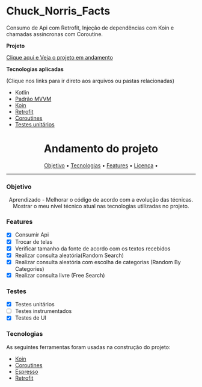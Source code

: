# Chuck_Norris_Facts
Consumo de Api com Retrofit, Injeção de dependências com Koin e chamadas assíncronas com Coroutine.

**Projeto**

[Clique aqui e Veja o projeto em andamento](https://github.com/Pliniodev/Chuck_Norris_Facts/projects/2)

**Tecnologias aplicadas**

(Clique nos links para ir direto aos arquivos ou pastas relacionadas) 

* Kotlin
* [Padrão MVVM](https://github.com/Pliniodev/Chuck_Norris_Facts/tree/main/app/src/main/java/com/pliniodev/chucknorrisfacts)
* [Koin](https://github.com/Pliniodev/Chuck_Norris_Facts/blob/main/app/src/main/java/com/pliniodev/chucknorrisfacts/di/MainModule.kt)
* [Retrofit](https://github.com/Pliniodev/Chuck_Norris_Facts/blob/main/app/src/main/java/com/pliniodev/chucknorrisfacts/service/retrofit/RetrofitClient.kt)
* [Coroutines](https://github.com/Pliniodev/Chuck_Norris_Facts/blob/main/app/src/main/java/com/pliniodev/chucknorrisfacts/viewmodel/MainViewModel.kt)
* [Testes unitários](https://github.com/Pliniodev/Chuck_Norris_Facts/blob/main/app/src/test/java/com/pliniodev/chucknorrisfacts/service/model/FactTest.kt)


<h1 align="center">Andamento do projeto</h1>

<p align="center">
 <a href="#objetivo">Objetivo</a> •
 <a href="#tecnologias">Tecnologias</a> • 
 <a href="#features">Features</a> • 
 <a href="#licenc-a">Licença</a> • 
</p>

-----------

### Objetivo

<p align="center">
Aprendizado - Melhorar o código de acordo com a evolução das técnicas. 
Mostrar o meu nível técnico atual nas tecnologias utilizadas no projeto.
</p>

### Features

- [x] Consumir Api
- [x] Trocar de telas
- [x] Verificar tamanho da fonte de acordo com os textos recebidos
- [x] Realizar consulta aleatória(Random Search)
- [x] Realizar consulta aleatória com escolha de categorias (Random By Categories)
- [x] Realizar consulta livre (Free Search)

### Testes

- [x] Testes unitários
- [ ] Testes instrumentados
- [x] Testes de UI

### Tecnologias

As seguintes ferramentas foram usadas na construção do projeto:

- [Koin](https://insert-koin.io/)
- [Coroutines](https://developer.android.com/kotlin/coroutines?hl=pt-br)
- [Espresso](https://developer.android.com/training/testing/espresso)
- [Retrofit](https://square.github.io/retrofit/)
